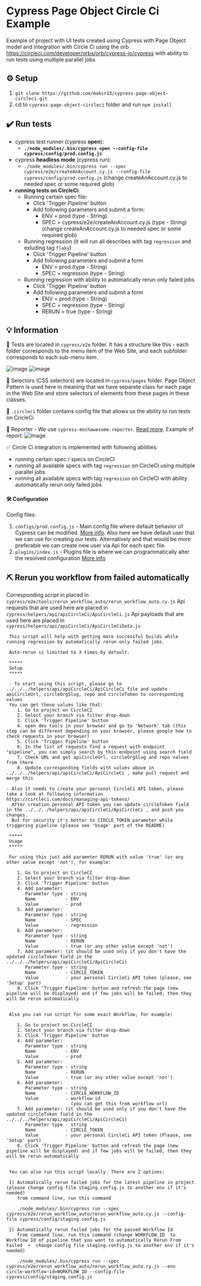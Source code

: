 # Cypress Page Object Circle Ci Example
Example of project with UI tests created using Cypress with Page Object model and integration with Circle Ci using the orb https://circleci.com/developer/orbs/orb/cypress-io/cypress with ability to run tests using multiple parallel jobs

## :gear: Setup

1. `git clone https://github.com/maksr13/cypress-page-object-circleci.git`
2. cd to `cypress-page-object-circleci` folder and run `npm install`


## :heavy_check_mark: Run tests

- cypress test runner (cypress __open__):
    - **`./node_modules/.bin/cypress open --config-file cypress/config/prod.config.js`**
- cypress __headless mode__ (cypress run):
    - `./node_modules/.bin/cypress run --spec cypress/e2e/createAnAccount.cy.js --config-file cypress/config/prod.config.js` (change createAnAccount.cy.js  to needed spec or some required glob)
- **running tests on CircleCi**:
    - Running certain spec file:
        - Click 'Trigger Pipeline' button
        - Add following parameters and submit a form:
            - ENV = prod (type - String)
            - SPEC = cypress/e2e/createAnAccount.cy.js (type - String) (change createAnAccount.cy.js  to needed spec or some required glob)
    - Running regression (it will run all describes with tag `regression` and exluding tag `flaky`)
        - Click 'Trigger Pipeline' button
        - Add following parameters and submit a form
            - ENV = prod (type - String)
            - SPEC = regression (type - String)
     - Running regression with ability to automatically rerun only failed jobs
        - Click 'Trigger Pipeline' button
        - Add following parameters and submit a form
            - ENV = prod (type - String)
            - SPEC = regression (type - String)
            - RERUN = true (type - String)

## :bulb: Information
:file_folder: Tests are located in `cypress/e2e` folder.
It has a structure like this - each folder corresponds to the menu item of the Web Site, and each subfolder corresponds to each sub-menu item.

![image](https://github.com/maksr13/cypress-page-object-circleci/assets/22858879/ef417a58-d549-4ad6-86d3-56e7eeee6cea)
![image](https://github.com/maksr13/cypress-page-object-circleci/assets/22858879/9d1b66ca-cd2e-4e16-acd7-e21437544684)

:file_folder: Selectors (CSS selectors) are located in `cypress/pages` folder.
Page Object Pattern is used here in meaning that we have separete class for each page in the Web Site and store selectors of elements from these pages in these classes.

:file_folder: `.circleci` folder contains config file that allows us the ability to run tests on CricleCi

📝 Reporter
    - We use `cypress-mochawesome-reporter`. [Read more](https://www.npmjs.com/package/cypress-mochawesome-reporter). Example of report:
![image](https://github.com/maksr13/cypress-page-object-circleci/assets/22858879/5b881025-097e-4d81-be6e-3d8a4b6c681e)

✅ Circle Ci integration is implemented with following abilities:
- running certain spec / specs on CircleCI
- running all available specs with tag `regression` on CircleCI using multiple parallel jobs
- running all available specs with tag `regression` on CircleCI with ability automatically rerun only failed jobs

#### :hammer_and_wrench: Configuration
Config files:
1. `configs/prod.config.js` - Main config file where default behavior of Cypress can be modified. [More info](https://docs.cypress.io/guides/references/configuration). Also here we have default user that we can use for creating our tests. Alternatively and that would be more preferable we can create new user via Api for each spec file.
2. `plugins/index.js` - Plugins file is where we can programmatically alter the resolved configuration [More info](https://docs.cypress.io/guides/tooling/plugins-guide#Use-Cases)

## ⛏️ Rerun you workflow from failed automatically
Corresponding script in placed in `cypress/e2e/tools/rerun_workflow_auto/rerun_workflow_auto.cy.js`
Api requests that are used here are placed in `cypress/helpers/api/apiCircleCi/ApiCircleCi.js`
Api payloads that are used here are placed in `cypress/helpers/api/apiCircleCi/ApiCircleCiData.js`

     This script will help with getting more successful builds while running regression by automatically rerun only failed jobs.

     Auto-rerun is limitted to 3 times by default.

     *****
     Setup
     *****

     - To start using this script, please go to ../../../helpers/api/apiCircleCi/ApiCircleCi file and update apiCircleUrl, circleOrgSlug, repo and circleToken to corresponding values
     You can get these values like that:
        1. Go to project on CircleCI
        2. Select your branch via filter drop-down
        3. Click 'Trigger Pipeline' button
        4. open dev tools in your browser and go to 'Network' tab (this step can be different depending on your browser, please google how to check requests in your browser)
        5. Click 'Trigger Pipeline' button
        6. In the list of requests find a request with endpoint "pipeline", you can simply search by this endpoint using search field
        7. Check URL and get apiCircleUrl, circleOrgSlug and repo values from there
        8. Update corresponding fields with values above in ../../../helpers/api/apiCircleCi/ApiCircleCi , make pull request and merge this

    - Also it needs to create your personal CircleCi API token, please take a look at following information https://circleci.com/docs/managing-api-tokens/
      After creation personal API token you can update circleToken field in the ../../../helpers/api/apiCircleCi/ApiCircleCi , and push you changes.
      But for security it's better to CIRCLE_TOKEN parameter while triggering pipeline (please see 'Usage' part of the README)

     *****
     Usage
     ***** 

     For using this just add parameter RERUN with value 'true' (or any other value except 'not'), for example:

        1. Go to project on CircleCI
        2. Select your branch via filter drop-down
        3. Click 'Trigger Pipeline' button
        4. Add parameter:
           Parameter type - string
           Name           - ENV
           Value          - prod
        5. Add parameter:
           Parameter type - string
           Name           - SPEC
           Value          - regression
        6. Add parameter:
           Parameter type - string
           Name           - RERUN
           Value          - true (or any other value except 'not')
        7. Add parameter: (it should be used only if you don't have the updated circleToken field in the ../../../helpers/api/apiCircleCi/ApiCircleCi)
           Parameter type - string
           Name           - CIRCLE_TOKEN
           Value          - your personal CircleCi API token (please, see 'Setup' part)
        8. Click 'Trigger Pipeline' button and refresh the page (new pipeline will be displayed) and if few jobs will be failed, then they will be rerun automatically


     Also you can run script for some exact Workflow, for example:   

        1. Go to project on CircleCI
        2. Select your branch via filter drop-down
        3. Click 'Trigger Pipeline' button
        4. Add parameter:
           Parameter type - string
           Name           - ENV
           Value          - prod
        5. Add parameter:
           Parameter type - string
           Name           - RERUN
           Value          - true (or any other value except 'not')
        6. Add parameter:
           Parameter type - string
           Name           - CIRCLE_WORKFLOW_ID
           Value          - workflow id 
                            (you can get this from workflow url)
        7. Add parameter: (it should be used only if you don't have the updated circleToken field in the ../../../helpers/api/apiCircleCi/ApiCircleCi)
           Parameter type - string
           Name           - CIRCLE_TOKEN
           Value          - your personal CircleCi API token (Please, see 'Setup' part)
        8. Click 'Trigger Pipeline' button and refresh the page (new pipeline will be displayed) and if few jobs will be failed, then they will be rerun automatically


     You can also run this script locally. There are 2 options:

     1) Automatically rerun failed jobs for the latest pipeline in project (please change config file staging.config.js to another env if it's needed)
        from command line, run this command
     
        ./node_modules/.bin/cypress run --spec cypress/e2e/rerun_workflow_auto/rerun_workflow_auto.cy.js --config-file cypress/config/staging.config.js

     2) Automatically rerun failed jobs for the passed Workflow Id
        from command line, run this command (change WORKFLOW_ID  to Workflow Id of pipeline that you want to automatically Rerun From Failed  +  change config file staging.config.js to another env if it's needed)

        ./node_modules/.bin/cypress run --spec cypress/e2e/rerun_workflow_auto/rerun_workflow_auto.cy.js --env circle-workflow-id=WORKFLOW_ID --config-file cypress/config/staging.config.js

